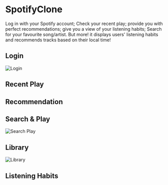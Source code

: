 # SpotifyClone
Log in with your Spotify account; Check your recent play; provide you with perfect recommendations; give you a view of your listening habits; Search for your favourite song/artist. But more! it displays users' listening habits and recommends tracks based on their local time!

## Login
![Login](https://github.com/user-attachments/assets/64a052ca-266d-412f-a375-e5284d329e8a)

## Recent Play

## Recommendation

## Search & Play
![Search   Play](https://github.com/user-attachments/assets/ef8f19fd-bead-482e-bb01-9867c40ed800)

## Library
![Library](https://github.com/user-attachments/assets/c7fc1fe4-54a0-4acb-823f-c7307e4a1eb8)


## Listening Habits
